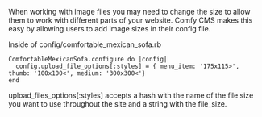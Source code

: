 When working with image files you may need to change the size to allow them to work with different parts of your website. Comfy CMS makes this easy by allowing users to add image sizes in their config file. 

Inside of config/comfortable_mexican_sofa.rb 

    ComfortableMexicanSofa.configure do |config|
      config.upload_file_options[:styles] = { menu_item: '175x115>', thumb: '100x100<', medium: '300x300<'}
    end

upload_files_options[:styles] accepts a hash with the name of the file size you want to use throughout the site and a string with the file_size. 